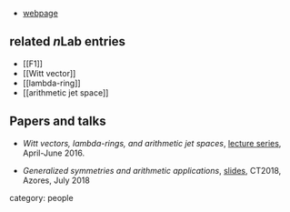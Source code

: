 

* [webpage](http://maths-people.anu.edu.au/~borger/)

## related $n$Lab entries

* [[F1]]
* [[Witt vector]]
* [[lambda-ring]]
* [[arithmetic jet space]]

## Papers and talks

* _Witt vectors, lambda-rings, and arithmetic jet spaces_, [lecture series](http://maths-people.anu.edu.au/~borger/classes/copenhagen-2016/index.html), April-June 2016.

* _Generalized symmetries and arithmetic applications_, [slides](http://www.mat.uc.pt/~ct2018/slides/J_Borger.pdf), CT2018, Azores, July 2018



category: people
